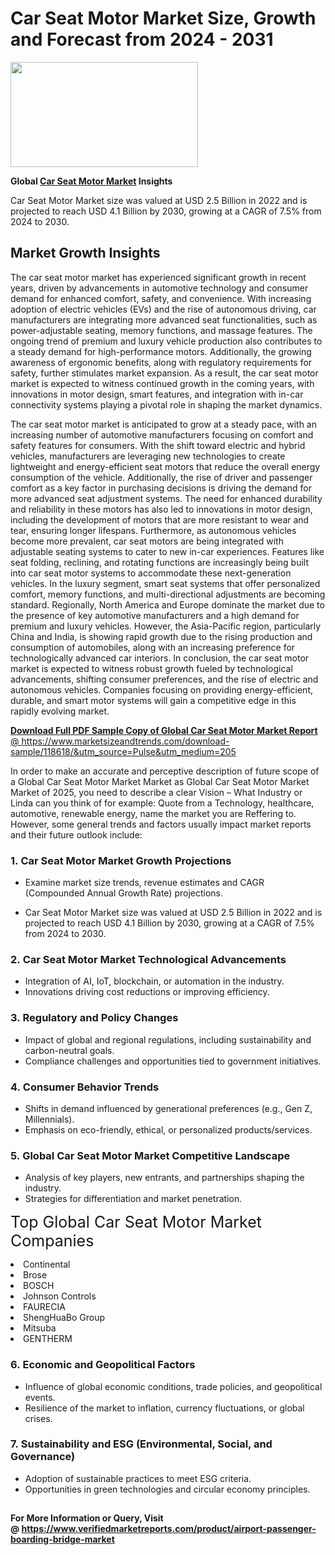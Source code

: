 <H1>Car Seat Motor Market Size, Growth and Forecast from 2024 - 2031</H1><img class="aligncenter size-medium wp-image-584254" src="https://thirdeyenews.in/wp-content/uploads/2024/09/Global-Market-Research-300x168.jpeg" alt="" width="300" height="168" /><p><strong>Global&nbsp;<a href="https://www.marketsizeandtrends.com/download-sample/118618/&amp;utm_source=Pulse&amp;utm_medium=205">Car Seat Motor Market</a> Insights</strong></p><p>Car Seat Motor Market size was valued at USD 2.5 Billion in 2022 and is projected to reach USD 4.1 Billion by 2030, growing at a CAGR of 7.5% from 2024 to 2030.</p><p><h2>Market Growth Insights</h2> <p>The car seat motor market has experienced significant growth in recent years, driven by advancements in automotive technology and consumer demand for enhanced comfort, safety, and convenience. With increasing adoption of electric vehicles (EVs) and the rise of autonomous driving, car manufacturers are integrating more advanced seat functionalities, such as power-adjustable seating, memory functions, and massage features. The ongoing trend of premium and luxury vehicle production also contributes to a steady demand for high-performance motors. Additionally, the growing awareness of ergonomic benefits, along with regulatory requirements for safety, further stimulates market expansion. As a result, the car seat motor market is expected to witness continued growth in the coming years, with innovations in motor design, smart features, and integration with in-car connectivity systems playing a pivotal role in shaping the market dynamics.</p> <p><a href="#"></a></p> <p>The car seat motor market is anticipated to grow at a steady pace, with an increasing number of automotive manufacturers focusing on comfort and safety features for consumers. With the shift toward electric and hybrid vehicles, manufacturers are leveraging new technologies to create lightweight and energy-efficient seat motors that reduce the overall energy consumption of the vehicle. Additionally, the rise of driver and passenger comfort as a key factor in purchasing decisions is driving the demand for more advanced seat adjustment systems. The need for enhanced durability and reliability in these motors has also led to innovations in motor design, including the development of motors that are more resistant to wear and tear, ensuring longer lifespans. Furthermore, as autonomous vehicles become more prevalent, car seat motors are being integrated with adjustable seating systems to cater to new in-car experiences. Features like seat folding, reclining, and rotating functions are increasingly being built into car seat motor systems to accommodate these next-generation vehicles. In the luxury segment, smart seat systems that offer personalized comfort, memory functions, and multi-directional adjustments are becoming standard. Regionally, North America and Europe dominate the market due to the presence of key automotive manufacturers and a high demand for premium and luxury vehicles. However, the Asia-Pacific region, particularly China and India, is showing rapid growth due to the rising production and consumption of automobiles, along with an increasing preference for technologically advanced car interiors. In conclusion, the car seat motor market is expected to witness robust growth fueled by technological advancements, shifting consumer preferences, and the rise of electric and autonomous vehicles. Companies focusing on providing energy-efficient, durable, and smart motor systems will gain a competitive edge in this rapidly evolving market.</p> <p><a href="#"></p><p><span class=""><strong>Download Full PDF Sample Copy of Global Car Seat Motor Market Report</strong> @ <a href="https://www.marketsizeandtrends.com/download-sample/118618/&amp;utm_source=Pulse&amp;utm_medium=205" target="_blank">https://www.marketsizeandtrends.com/download-sample/118618/&amp;utm_source=Pulse&amp;utm_medium=205</a></span></p><p>In order to make an accurate and perceptive description of future scope of a Global&nbsp;Car Seat Motor Market Market as Global&nbsp;Car Seat Motor Market Market of 2025, you need to describe a clear Vision &ndash; What Industry or Linda can you think of for example: Quote from a Technology, healthcare, automotive, renewable energy, name the market you are Reffering to. However, some general trends and factors usually impact market reports and their future outlook include:</p><h3>1.&nbsp;<strong>Car Seat Motor Market Growth Projections</strong></h3><ul><li>Examine market size trends, revenue estimates and CAGR (Compounded Annual Growth Rate) projections.</li><li><p>Car Seat Motor Market size was valued at USD 2.5 Billion in 2022 and is projected to reach USD 4.1 Billion by 2030, growing at a CAGR of 7.5% from 2024 to 2030.</p></li></ul><h3>2.&nbsp;<strong>Car Seat Motor Market Technological Advancements</strong></h3><ul><li>Integration of AI, IoT, blockchain, or automation in the industry.</li><li>Innovations driving cost reductions or improving efficiency.</li></ul><h3>3.&nbsp;<strong>Regulatory and Policy Changes</strong></h3><ul><li>Impact of global and regional regulations, including sustainability and carbon-neutral goals.</li><li>Compliance challenges and opportunities tied to government initiatives.</li></ul><h3>4.&nbsp;<strong>Consumer Behavior Trends</strong></h3><ul><li>Shifts in demand influenced by generational preferences (e.g., Gen Z, Millennials).</li><li>Emphasis on eco-friendly, ethical, or personalized products/services.</li></ul><h3>5.&nbsp;<strong>Global Car Seat Motor Market Competitive Landscape</strong></h3><ul><li>Analysis of key players, new entrants, and partnerships shaping the industry.</li><li>Strategies for differentiation and market penetration.</li></ul><p data-pm-slice="1 1 []"><span style="color: inherit; font-family: inherit; font-size: 25px;">Top Global Car Seat Motor Market Companies</span></p><div class="" data-test-id=""><p><li>Continental</li><li> Brose</li><li> BOSCH</li><li> Johnson Controls</li><li> FAURECIA</li><li> ShengHuaBo Group</li><li> Mitsuba</li><li> GENTHERM</li></p></div><h3>6.&nbsp;<strong>Economic and Geopolitical Factors</strong></h3><ul><li>Influence of global economic conditions, trade policies, and geopolitical events.</li><li>Resilience of the market to inflation, currency fluctuations, or global crises.</li></ul><h3>7.&nbsp;<strong>Sustainability and ESG (Environmental, Social, and Governance)</strong></h3><ul><li>Adoption of sustainable practices to meet ESG criteria.</li><li>Opportunities in green technologies and circular economy principles.</li></ul><h2><strong style="font-size: 14px;">For More Information or Query, Visit @&nbsp;</strong><a style="background-color: #ffffff; font-size: 14px;" href="https://www.marketsizeandtrends.com/report/car-seat-motor-market/" target="_blank">https://www.verifiedmarketreports.com/product/airport-passenger-boarding-bridge-market</a></h2>
